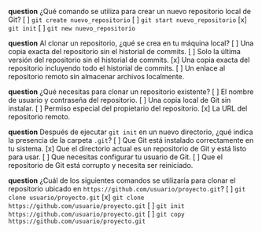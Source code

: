 **question** ¿Qué comando se utiliza para crear un nuevo repositorio local de Git?
[ ] `git create nuevo_repositorio`
[ ] `git start nuevo_repositorio`
[x] `git init`
[ ] `git new nuevo_repositorio`

**question** Al clonar un repositorio, ¿qué se crea en tu máquina local?
[ ] Una copia exacta del repositorio sin el historial de commits.
[ ] Solo la última versión del repositorio sin el historial de commits.
[x] Una copia exacta del repositorio incluyendo todo el historial de commits.
[ ] Un enlace al repositorio remoto sin almacenar archivos localmente.

**question** ¿Qué necesitas para clonar un repositorio existente?
[ ] El nombre de usuario y contraseña del repositorio.
[ ] Una copia local de Git sin instalar.
[ ] Permiso especial del propietario del repositorio.
[x] La URL del repositorio remoto.

**question** Después de ejecutar `git init` en un nuevo directorio, ¿qué indica la presencia de la carpeta `.git`?
[ ] Que Git está instalado correctamente en tu sistema.
[x] Que el directorio actual es un repositorio de Git y está listo para usar.
[ ] Que necesitas configurar tu usuario de Git.
[ ] Que el repositorio de Git está corrupto y necesita ser reiniciado.

**question** ¿Cuál de los siguientes comandos se utilizaría para clonar el repositorio ubicado en `https://github.com/usuario/proyecto.git`?
[ ] `git clone usuario/proyecto.git`
[x] `git clone https://github.com/usuario/proyecto.git`
[ ] `git init https://github.com/usuario/proyecto.git`
[ ] `git copy https://github.com/usuario/proyecto.git`
